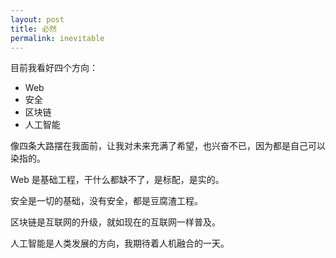 ```yaml
---
layout: post
title: 必然
permalink: inevitable
---
```


目前我看好四个方向：

- Web
- 安全
- 区块链
- 人工智能

像四条大路摆在我面前，让我对未来充满了希望，也兴奋不已，因为都是自己可以染指的。

Web 是基础工程，干什么都缺不了，是标配，是实的。

安全是一切的基础，没有安全，都是豆腐渣工程。

区块链是互联网的升级，就如现在的互联网一样普及。

人工智能是人类发展的方向，我期待着人机融合的一天。
